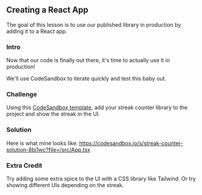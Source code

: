 ## Creating a React App

The goal of this lesson is to use our published library in production by adding it to a React app.

### Intro

Now that our code is finally out there, it's time to actually use it in production!

We'll use CodeSandbox to iterate quickly and test this baby out.

### Challenge

Using this [CodeSandbox template](https://codesandbox.io/s/streak-counter-template-ts-course-tlfxfr?file=/src/App.tsx), add your streak counter library to the project and show the streak in the UI.

### Solution

Here is what mine looks like: https://codesandbox.io/s/streak-counter-solution-8bj1wc?file=/src/App.tsx

### Extra Credit

Try adding some extra spice to the UI with a CSS library like Tailwind. Or try showing different UIs depending on the streak.
